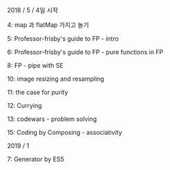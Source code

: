 2018 / 5 / 4일 시작

4: map 과 flatMap 가지고 놀기

5: Professor-frisby's guide to FP - intro

6: Professor-frisby's guide to FP - pure functions in FP

8: FP - pipe with SE

10: image resizing and resampling

11: the case for purity

12: Currying

13: codewars - problem solving

15: Coding by Composing - associativity

2019 / 1

7: Generator by ES5
